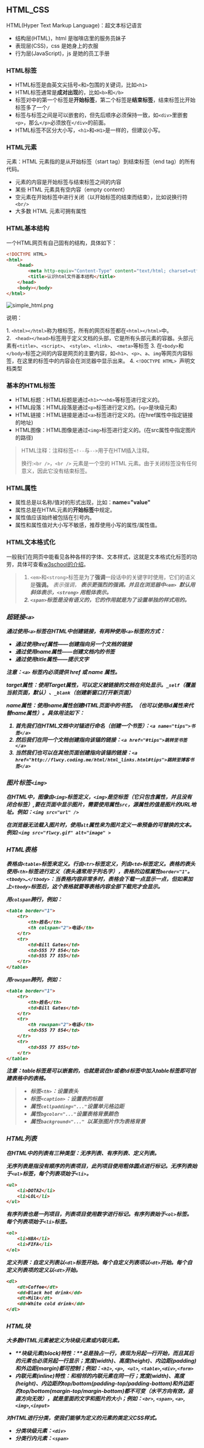 ## HTML_CSS

HTML(Hyper Text Markup Language)：超文本标记语言

- 结构层(HTML)，html 是咖啡店里的服务员妹子
- 表现层(CSS)，css 是她身上的衣服
- 行为层(JavaScript)，js 是她的员工手册

### HTML标签

- HTML标签是由英文尖括号`<`和`>`包围的关键词，比如`<h1>`
- HTML标签通常是**成对出现**的，比如`<b>`和`</b>`
- 标签对中的第一个标签是**开始标签**，第二个标签是**结束标签**，结束标签比开始标签多了一个`/`
- 标签与标签之间是可以嵌套的，但先后顺序必须保持一致，如`<div>`里嵌套`<p>`，那么`</p>`必须放在`</div>`的前面。
- HTML标签不区分大小写，`<h1>`和`<H1>`是一样的，但建议小写。

### HTML元素

元素：HTML 元素指的是从开始标签（start tag）到结束标签（end tag）的所有代码。

- 元素的内容是开始标签与结束标签之间的内容
- 某些 HTML 元素具有空内容（empty content）
- 空元素在开始标签中进行关闭（以开始标签的结束而结束），比如说换行符`<br/>`
- 大多数 HTML 元素可拥有属性

### HTML基本结构

一个HTML网页有自己固有的结构，具体如下：

```html
<!DOCTYPE HTML>
<html>
	<head>
		<meta http-equiv="Content-Type" content="text/html; charset=utf-8">
		<title>认识html文件基本结构</title>
	</head>
	<body></body>
</html>
```

![simple_html.png](../img/html_css_js/simple_html.png)

说明：

1. `<html></html>`称为根标签，所有的网页标签都在`<html></html>`中。
2. ` <head></head>`标签用于定义文档的头部，它是所有头部元素的容器。头部元素有`<title>`、`<script>`、 `<style>`、`<link>`、 `<meta>`等标签
3. 在`<body>`和`</body>`标签之间的内容是网页的主要内容，如`<h1>`、`<p>`、`a`、`img`等网页内容标签，在这里的标签中的内容会在浏览器中显示出来。
4. `<!DOCTYPE HTML> `声明文档类型


### 基本的HTML标签

- HTML标题：HTML标题是通过`<h1>`～`<h6>`等标签进行定义的。
- HTML段落：HTML段落是通过`<p>`标签进行定义的。(`<p>`是块级元素)
- HTML链接：HTML链接是通过`<a>`标签进行定义的。(在href属性中指定链接的地址)
- HTML图像：HTML图像是通过`<img>`标签进行定义的。(在src属性中指定图片的路径)

> HTML注释：注释标签`<!--`与`-->`用于在HTM插入注释。
>
> 换行:`<br />`，`<br />` 元素是一个空的 HTML 元素。由于关闭标签没有任何意义，因此它没有结束标签。

### HTML属性

- 属性总是以名称/值对的形式出现，比如：**name="value"**
- 属性总是在HTML元素的**开始标签**中规定。
- 属性值应该始终被包括在引号内。
- 属性和属性值对大小写不敏感，推荐使用小写的属性/属性值。


### HTML文本格式化

一般我们在网页中能看见各种各样的字体、文本样式，这就是文本格式化标签的功劳，具体可查看[w3school的介绍](http://www.w3school.com.cn/html/html_formatting.asp)。

> 1. `<em>`和`<strong>`标签是为了**强调**一段话中的关键字时使用，它们的语义是**强调。**<em> 表示强调，<strong> 表示更强烈的强调。并且在浏览器中`<em> `默认用**斜体**表示，`<strong>` 用**粗体**表示。
> 2. `<span>`标签是没有语义的，它的作用就是为了设置单独的样式用的。

### 超链接`<a>`

通过使用`<a>`标签在HTML中创建链接，有两种使用`<a>`标签的方式：

- 通过使用href属性——创建指向另一个文档的链接
- 通过使用name属性——创建文档内的书签
- 通过使用title属性——提示文字

注意：`<a>` 标签内必须提供 href 或 name 属性。

target属性：使用Target属性，可以定义被链接的文档在何处显示。`_self`（覆盖当前页面，默认）、`_blank`（创建新窗口打开新页面）

name属性：使用name属性创建HTML页面中的书签。（也可以使用id属性来代替name属性）。具体用法如下：

1. 首先我们在HTML文档中对锚进行命名（创建一个书签）：`<a name="tips">书签</a>`
2. 然后我们在同一个文档创建指向该锚的链接：`<a href="#tips">跳转至书签</a>`
3. 当然我们也可以在其他页面创建指向该锚的链接：`<a href="http://flwcy.coding.me/html/html_links.html#tips">跳转至博客书签</a>`

### 图片标签`<img>`

在HTML中，图像由`<img>`标签定义，`<img>`是空标签（它只包含属性，并且没有闭合标签）,要在页面中显示图片，需要使用属性`src`，源属性的值是图片的URL地址。例如：`<img src="url" />`

在浏览器无法载入图片时，使用`alt`属性来为图片定义一串预备的可替换的文本。例如:`<img src="flwcy.gif" alt="image" >`

### HTML表格

表格由`<table>`标签来定义。行由`<tr>`标签定义，列由`<td>`标签定义。表格的表头使用`<th>`标签进行定义（表头通常用于列名字），表格的边框属性`border="1"`。`<tbody>…</tbody>`：当表格内容非常多时，表格会下载一点显示一点，但如果加上`<tbody>`标签后，这个表格就要等表格内容全部下载完才会显示。

用`colspan`跨行，例如：

```html
<table border="1">
	<tr>
		<th>姓名</th>
		<th colspan="2">电话</th>		
	</tr>
	<tr>
		<td>Bill Gates</td>
		<td>555 77 854</td>
		<td>555 77 855</td>
	</tr>
</table>
```

用`rowspan`跨列，例如：

```html
<table border="1">
	<tr>
		<th>姓名</th>
		<td>Bill Gates</td>
	</tr>
	<tr>
		<th rowspan="2">电话</th>
		<td>555 77 854</td>
	</tr>
	<tr>
		<td>555 77 855</td>
	</tr>
</table>
```

注意：table标签是可以嵌套的，也就是说在tr或者td标签中加入table标签即可创建表格中的表格。

> - 标签`<th>`：设置表头
> - 标签`<caption>`：设置表的标题
> - 属性`cellpadding="..."`设置单元格边距
> - 属性`bgcolor="..."`设置表格背景颜色
> - 属性`background="..." `以某张图片作为表格背景

### HTML列表

在HTML中的列表有三种类型：无序列表、有序列表、定义列表。

**无序列表**是指没有顺序的列表项目，此列项目使用粗体圆点进行标记。无序列表始于`<ul>`标签，每个列表项始于`<li>`。

```html
<ul>
	<li>DOTA2</li>
	<li>LOL</li>
</ul>
```

**有序列表**也是一列项目，列表项目使用数字进行标记。有序列表始于`<ol>`标签。每个列表项始于`<li>`标签。

```HTML
<ol>
	<li>NBA</li>
	<li>FIFA</li>
</ol>
```

**定义列表**：自定义列表以`<dl>`标签开始。每个自定义列表项以`<dt>`开始。每个自定义列表项的定义以`<dt>`开始。

```html
<dl>
	<dt>Coffee</dt>
	<dd>Black hot drink</dd>
	<dt>Milk</dt>
	<dd>White cold drink</dd>
</dl>
```

### HTML块

大多数HTML元素被定义为块级元素或内联元素。

- **块级元素(block)特性：**总是独占一行，表现为另起一行开始，而且其后的元素也必须另起一行显示；宽度(width)、高度(height)、内边距(padding)和外边距(margin)都可控制；例如：`<h1>`, `<p>`,` <ul>`, `<table>`,`<div>`,`<form>`
- **内联元素(inline)特性：**和相邻的内联元素在同一行；宽度(width)、高度(height)、内边距的top/bottom(padding-top/padding-bottom)和外边距的top/bottom(margin-top/margin-bottom)都不可变**（水平方向有效，竖直方向无效）**，就是里面的文字和图片的大小；例如：`<br>`, `<span>`, `<a>`, `<img>`,`<input>`


对HTML进行分类，使我们能够为定义的元素的类**定义CSS样式**。

- 分类块级元素：`<div>`
- 分类行内元素：`<span>`


